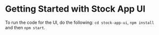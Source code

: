 # Getting Started with Stock App UI

To run the code for the UI, do the following:
`cd stock-app-ui`,
`npm install` and then
`npm start`.
